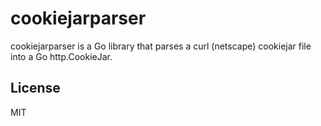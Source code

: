 # cookiejarparser

cookiejarparser is a Go library that parses a curl (netscape) cookiejar file into a Go http.CookieJar.

## License

MIT
